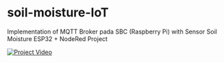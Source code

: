 # soil-moisture-IoT

Implementation of MQTT Broker pada SBC (Raspberry Pi) with Sensor Soil Moisture ESP32 + NodeRed Project

[![Project Video](https://img.youtube.com/vi/IPuwDQhgUvw&t/0.jpg)](https://www.youtube.com/watch?v=IPuwDQhgUvw&t)
